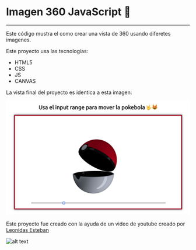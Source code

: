 # Imagen 360 JavaScript 💪
___

Este código mustra el como crear una vista de 360 usando diferetes imagenes. 

Este proyecto usa las tecnologías:
* HTML5 
* CSS
* JS
* CANVAS 

La vista final del proyecto es identica a esta imagen:

![alt text](./readme/screen.png "Vista del proyecto")

Este proyecto fue creado con la ayuda de un video de youtube creado por [Leonidas Esteban](https://github.com/LeonidasEsteban/360-javascript)

![alt text](https://camo.githubusercontent.com/df0511358c10d85475a8211530a2aea1d0abd5ed/68747470733a2f2f6f63746f6465782e6769746875622e636f6d2f696d616765732f66696c6d746f636174732e706e67 "Oxtodex")


